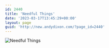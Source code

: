 ```yaml
---
id: 2440
title: 'Needful Things'
date: '2023-03-17T13:45:29+00:00'
layout: page
guid: 'http://new.andydixon.com/?page_id=2440'
---
```


![Needful Things](https://i0.wp.com/assets.g8x2.ldn.idrivee2-23.com/posters/Needful%20Things%2001.jpg?w=1200&ssl=1 "Needful Things")